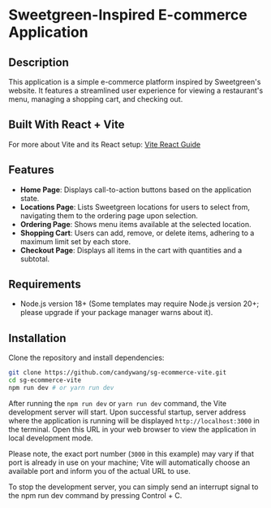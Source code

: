 # Sweetgreen-Inspired E-commerce Application

## Description

This application is a simple e-commerce platform inspired by Sweetgreen's website. It features a streamlined user experience for viewing a restaurant's menu, managing a shopping cart, and checking out.

## Built With React + Vite

For more about Vite and its React setup: [Vite React Guide](https://vitejs.dev/guide/)

## Features

- **Home Page**: Displays call-to-action buttons based on the application state.
- **Locations Page**: Lists Sweetgreen locations for users to select from, navigating them to the ordering page upon selection.
- **Ordering Page**: Shows menu items available at the selected location.
- **Shopping Cart**: Users can add, remove, or delete items, adhering to a maximum limit set by each store.
- **Checkout Page**: Displays all items in the cart with quantities and a subtotal.

## Requirements

- Node.js version 18+ (Some templates may require Node.js version 20+; please upgrade if your package manager warns about it).

## Installation

Clone the repository and install dependencies:

```bash
git clone https://github.com/candywang/sg-ecommerce-vite.git
cd sg-ecommerce-vite
npm run dev # or yarn run dev
```

After running the `npm run dev` or `yarn run dev` command, the Vite development server will start. Upon successful startup, server address where the application is running will be displayed `http://localhost:3000` in the terminal. Open this URL in your web browser to view the application in local development mode.

Please note, the exact port number (`3000` in this example) may vary if that port is already in use on your machine; Vite will automatically choose an available port and inform you of the actual URL to use.

To stop the development server, you can simply send an interrupt signal to the npm run dev command by pressing Control + C.
